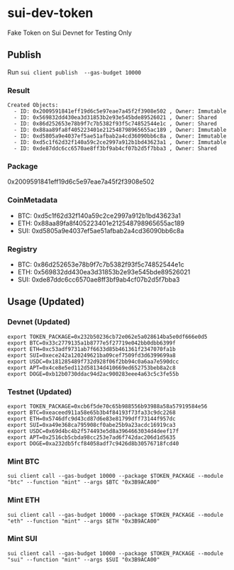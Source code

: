 # sui-dev-token

Fake Token on Sui Devnet for Testing Only

## Publish

Run
`sui client publish  --gas-budget 10000`

### Result

```
Created Objects:
  - ID: 0x2009591841eff19d6c5e97eae7a45f2f3908e502 , Owner: Immutable
  - ID: 0x569832dd430ea3d31853b2e93e545bde89526021 , Owner: Shared
  - ID: 0x86d252653e78b9f7c7b5382f93f5c74852544e1c , Owner: Shared
  - ID: 0x88aa89fa8f405223401e212548798965655ac189 , Owner: Immutable
  - ID: 0xd5805a9e4037ef5ae51afbab2a4cd36090bb6c8a , Owner: Immutable
  - ID: 0xd5c1f62d32f140a59c2ce2997a912b1bd43623a1 , Owner: Immutable
  - ID: 0xde87ddc6cc6570ae8ff3bf9ab4cf07b2d5f7bba3 , Owner: Shared
```

### Package
0x2009591841eff19d6c5e97eae7a45f2f3908e502

### CoinMetadata
* BTC: 0xd5c1f62d32f140a59c2ce2997a912b1bd43623a1
* ETH: 0x88aa89fa8f405223401e212548798965655ac189
* SUI: 0xd5805a9e4037ef5ae51afbab2a4cd36090bb6c8a


### Registry
* BTC: 0x86d252653e78b9f7c7b5382f93f5c74852544e1c
* ETH: 0x569832dd430ea3d31853b2e93e545bde89526021
* SUI: 0xde87ddc6cc6570ae8ff3bf9ab4cf07b2d5f7bba3


## Usage (Updated)

### Devnet (Updated)
```
export TOKEN_PACKAGE=0x232b50236cb72e062e5a028614ba5e0df666e0d5
export BTC=0x33c2779135a1b8777e5f27719e042bb0dbb6399f
export ETH=0xc53adf9731ab7f6633d85b461361f2347070fa1b
export SUI=0xece242a120249621ba09cef7509fd3d6399699a8
export USDC=0x181285489f732d928f06f2bb94c0a6aa7e590dcc
export APT=0x4ce8e5ed112d58134d410669ed652753beb8a2c8
export DOGE=0xb12b0730ddac94d2ac900283eee4a63c5c3fe55b
```

### Testnet (Updated)
```
export TOKEN_PACKAGE=0xcb6f5de70c65b988556b93988a58a57919584e56
export BTC=0xeaceed911a58e65b3b4f84193f73fa33c9dc2268
export ETH=0x5746dfc9d43cd87d6e83e81799dff73144f957dc
export SUI=0xa49e368ca795908cf0abe25b9a23acdc16919ca3
export USDC=0x69d4bc4b2f574493e5d8a3964663034d4deef17f
export APT=0x2516cb5cbda98cc253e7ad6f742dac206d1d5635
export DOGE=0xa232db5fcf84058adf7c9426d8b30576718fcd40
```

### Mint BTC
`sui client call --gas-budget 10000 --package $TOKEN_PACKAGE --module "btc" --function "mint" --args $BTC "0x3B9ACA00"`

### Mint ETH
`sui client call --gas-budget 10000 --package $TOKEN_PACKAGE --module "eth" --function "mint" --args $ETH "0x3B9ACA00"`

### Mint SUI
`sui client call --gas-budget 10000 --package $TOKEN_PACKAGE --module "sui" --function "mint" --args $SUI "0x3B9ACA00"`

